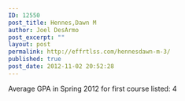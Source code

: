 ```yaml
---
ID: 12550
post_title: Hennes,Dawn M
author: Joel DesArmo
post_excerpt: ""
layout: post
permalink: http://effrtlss.com/hennesdawn-m-3/
published: true
post_date: 2012-11-02 20:52:28
---
```

<p>Average GPA in Spring 2012 for first course listed: 4</p>